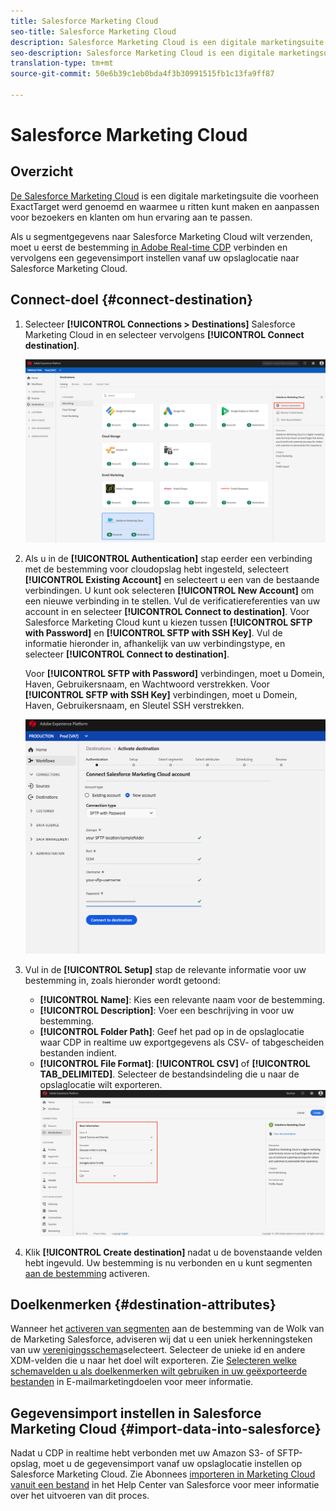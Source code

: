 ```yaml
---
title: Salesforce Marketing Cloud
seo-title: Salesforce Marketing Cloud
description: Salesforce Marketing Cloud is een digitale marketingsuite die voorheen ExactTarget werd genoemd en waarmee u ritten kunt maken en aanpassen voor bezoekers en klanten om hun ervaring aan te passen.
seo-description: Salesforce Marketing Cloud is een digitale marketingsuite die voorheen ExactTarget werd genoemd en waarmee u ritten kunt maken en aanpassen voor bezoekers en klanten om hun ervaring aan te passen.
translation-type: tm+mt
source-git-commit: 50e6b39c1eb0bda4f3b30991515fb1c13fa9ff87

---
```



# Salesforce Marketing Cloud

## Overzicht

[De Salesforce Marketing Cloud](https://www.salesforce.com/products/marketing-cloud/email-marketing/) is een digitale marketingsuite die voorheen ExactTarget werd genoemd en waarmee u ritten kunt maken en aanpassen voor bezoekers en klanten om hun ervaring aan te passen.

Als u segmentgegevens naar Salesforce Marketing Cloud wilt verzenden, moet u eerst de bestemming [in Adobe Real-time CDP](#connect-destination) verbinden en vervolgens een gegevensimport [](#import-data-into-salesforce) instellen vanaf uw opslaglocatie naar Salesforce Marketing Cloud.

## Connect-doel {#connect-destination}

1. Selecteer **[!UICONTROL Connections > Destinations]** Salesforce Marketing Cloud in en selecteer vervolgens **[!UICONTROL Connect destination]**.

   ![Verbinding maken met Salesforce](/help/rtcdp/destinations/assets/connect-salesforce.png)

2. Als u in de **[!UICONTROL Authentication]** stap eerder een verbinding met de bestemming voor cloudopslag hebt ingesteld, selecteert **[!UICONTROL Existing Account]** en selecteert u een van de bestaande verbindingen. U kunt ook selecteren **[!UICONTROL New Account]** om een nieuwe verbinding in te stellen. Vul de verificatiereferenties van uw account in en selecteer **[!UICONTROL Connect to destination]**. Voor Salesforce Marketing Cloud kunt u kiezen tussen **[!UICONTROL SFTP with Password]** en **[!UICONTROL SFTP with SSH Key]**. Vul de informatie hieronder in, afhankelijk van uw verbindingstype, en selecteer **[!UICONTROL Connect to destination]**.

   Voor **[!UICONTROL SFTP with Password]** verbindingen, moet u Domein, Haven, Gebruikersnaam, en Wachtwoord verstrekken.
Voor **[!UICONTROL SFTP with SSH Key]** verbindingen, moet u Domein, Haven, Gebruikersnaam, en Sleutel SSH verstrekken.

   ![Salesforce-informatie invullen](/help/rtcdp/destinations/assets/salesforce-authenticate.png)

3. Vul in de **[!UICONTROL Setup]** stap de relevante informatie voor uw bestemming in, zoals hieronder wordt getoond:
   * **[!UICONTROL Name]**: Kies een relevante naam voor de bestemming.
   * **[!UICONTROL Description]**: Voer een beschrijving in voor uw bestemming.
   * **[!UICONTROL Folder Path]**: Geef het pad op in de opslaglocatie waar CDP in realtime uw exportgegevens als CSV- of tabgescheiden bestanden indient.
   * **[!UICONTROL File Format]**: **[!UICONTROL CSV]** of **[!UICONTROL TAB_DELIMITED]**. Selecteer de bestandsindeling die u naar de opslaglocatie wilt exporteren.
   ![Basisinformatie over Salesforce](/help/rtcdp/destinations/assets/salesforce-basic-information.png)

4. Klik **[!UICONTROL Create destination]** nadat u de bovenstaande velden hebt ingevuld. Uw bestemming is nu verbonden en u kunt segmenten [aan de bestemming](/help/rtcdp/destinations/activate-destinations.md) activeren.

## Doelkenmerken {#destination-attributes}

Wanneer het [activeren van segmenten](/help/rtcdp/destinations/activate-destinations.md) aan de bestemming van de Wolk van de Marketing Salesforce, adviseren wij dat u een uniek herkenningsteken van uw [verenigingsschema](../../profile/home.md#profile-fragments-and-union-schemas)selecteert. Selecteer de unieke id en andere XDM-velden die u naar het doel wilt exporteren. Zie [Selecteren welke schemavelden u als doelkenmerken wilt gebruiken in uw geëxporteerde bestanden](/help/rtcdp/destinations/email-marketing-destinations.md#destination-attributes) in E-mailmarketingdoelen voor meer informatie.

## Gegevensimport instellen in Salesforce Marketing Cloud {#import-data-into-salesforce}

Nadat u CDP in realtime hebt verbonden met uw Amazon S3- of SFTP-opslag, moet u de gegevensimport vanaf uw opslaglocatie instellen op Salesforce Marketing Cloud. Zie Abonnees [importeren in Marketing Cloud vanuit een bestand](https://help.salesforce.com/articleView?id=mc_es_import_subscribers_from_file.htm&type=5) in het Help Center van Salesforce voor meer informatie over het uitvoeren van dit proces.